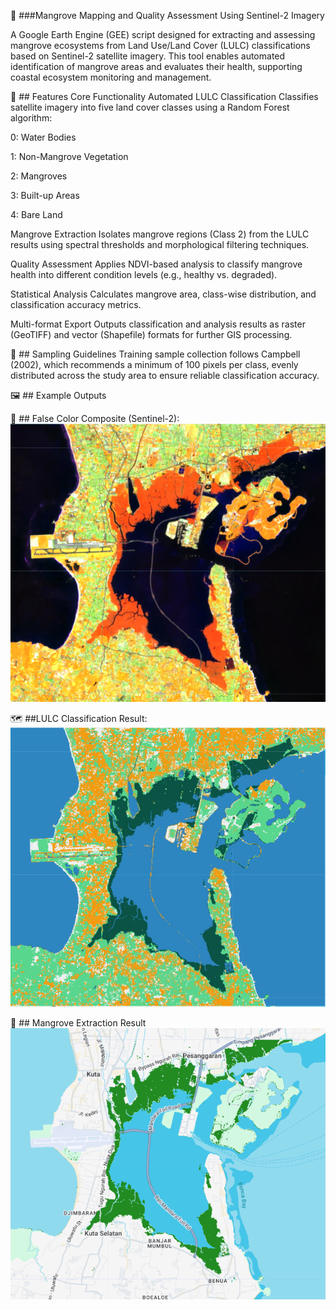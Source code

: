 🌿 ###Mangrove Mapping and Quality Assessment Using Sentinel-2 Imagery

A Google Earth Engine (GEE) script designed for extracting and assessing mangrove ecosystems from Land Use/Land Cover (LULC) classifications based on Sentinel-2 satellite imagery. This tool enables automated identification of mangrove areas and evaluates their health, supporting coastal ecosystem monitoring and management.

🚀 ## Features
Core Functionality
Automated LULC Classification
Classifies satellite imagery into five land cover classes using a Random Forest algorithm:

0: Water Bodies

1: Non-Mangrove Vegetation

2: Mangroves

3: Built-up Areas

4: Bare Land

Mangrove Extraction
Isolates mangrove regions (Class 2) from the LULC results using spectral thresholds and morphological filtering techniques.

Quality Assessment
Applies NDVI-based analysis to classify mangrove health into different condition levels (e.g., healthy vs. degraded).

Statistical Analysis
Calculates mangrove area, class-wise distribution, and classification accuracy metrics.

Multi-format Export
Outputs classification and analysis results as raster (GeoTIFF) and vector (Shapefile) formats for further GIS processing.

📌 ## Sampling Guidelines
Training sample collection follows Campbell (2002), which recommends a minimum of 100 pixels per class, evenly distributed across the study area to ensure reliable classification accuracy.

🖼️ ## Example Outputs

🌈 ## False Color Composite (Sentinel-2):
![alt text](https://github.com/sylpurnama/-Mangrove-Extraction-from-LULC-Classification-using-Sentinel-2-Imagery-/blob/main/1.png)


🗺️ ##LULC Classification Result:
![alt text](https://github.com/sylpurnama/-Mangrove-Extraction-from-LULC-Classification-using-Sentinel-2-Imagery-/blob/main/2.png)


🌳 ## Mangrove Extraction Result
![alt text](https://github.com/sylpurnama/-Mangrove-Extraction-from-LULC-Classification-using-Sentinel-2-Imagery-/blob/main/3.png)
